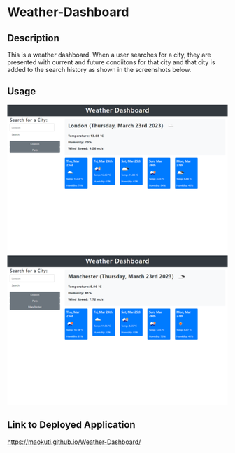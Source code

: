 # Weather-Dashboard

## Description

This is a weather dashboard. When a user searches for a city, they are presented with current and future condiitons for that city and that city is added to the search history as shown in the screenshots below.

## Usage

![Screenshot](/assets/images/screenshot1.png)
![Screenshot](/assets/images/screenshot2.png)

## Link to Deployed Application

https://maokuti.github.io/Weather-Dashboard/